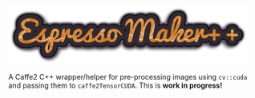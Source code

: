 ![Espresso Maker++](https://github.com/alexge233/espresso-maker/blob/master/espresso-maker.png?raw=true)

A Caffe2 C++ wrapper/helper for pre-processing images using `cv::cuda` and passing them to `caffe2TensorCUDA`.
This is **work in progress!**
